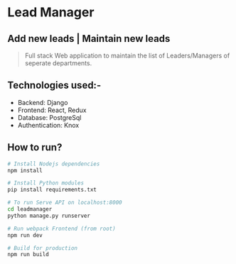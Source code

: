 # Lead Manager
## Add new leads | Maintain new leads

> Full stack Web application to maintain the list of Leaders/Managers of seperate departments.

## Technologies used:-
- Backend: Django
- Frontend: React, Redux
- Database: PostgreSql
- Authentication: Knox

## How to run?

```bash
# Install Nodejs dependencies
npm install

# Install Python modules
pip install requirements.txt

# To run Serve API on localhost:8000
cd leadmanager
python manage.py runserver

# Run webpack Frontend (from root)
npm run dev

# Build for production
npm run build
```
